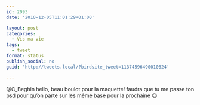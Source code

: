 ```yaml
---
id: 2093
date: '2010-12-05T11:01:29+01:00'

layout: post
categories:
  - Vis ma vie
tags:
  - tweet
format: status
publish_social: no
guid: 'http://tweets.local/?birdsite_tweet=11374596490010624'

---
```


@C\_Beghin hello, beau boulot pour la maquette! faudra que tu me passe ton psd pour qu’on parte sur les même base pour la prochaine 😉